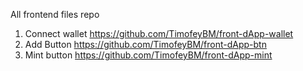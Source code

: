 All frontend files repo

1) Connect wallet https://github.com/TimofeyBM/front-dApp-wallet
2) Add Button https://github.com/TimofeyBM/front-dApp-btn
3) Mint button https://github.com/TimofeyBM/front-dApp-mint

